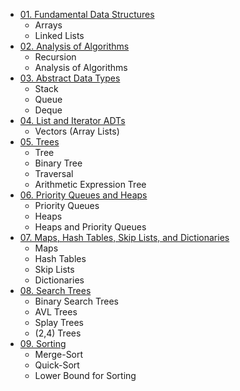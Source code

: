- [01. Fundamental Data Structures](https://github.com/oneonlee/Computer-Science/tree/main/2.%20Data%20Structures/01.%20Fundamental%20Data%20Structures)
  - Arrays 
  - Linked Lists
- [02. Analysis of Algorithms](https://github.com/oneonlee/Computer-Science/tree/main/2.%20Data%20Structures/02.%20Analysis%20of%20Algorithms)
  - Recursion
  - Analysis of Algorithms
- [03. Abstract Data Types](https://github.com/oneonlee/Computer-Science/tree/main/2.%20Data%20Structures/03.%20Abstract%20Data%20Types)
  - Stack
  - Queue
  - Deque
- [04. List and Iterator ADTs](https://github.com/oneonlee/Computer-Science/tree/main/2.%20Data%20Structures/04.%20List%20and%20Iterator%20ADTs)
  - Vectors (Array Lists)
- [05. Trees](05.%20Trees)
  - Tree
  - Binary Tree
  - Traversal
  - Arithmetic Expression Tree
- [06. Priority Queues and Heaps](06.%20Priority%20Queues%20and%20Heaps)
  - Priority Queues
  - Heaps
  - Heaps and Priority Queues
- [07. Maps, Hash Tables, Skip Lists, and Dictionaries](07.%20Maps,%20Hash%20Tables,%20Skip%20Lists,%20and%20Dictionaries)
  - Maps
  - Hash Tables
  - Skip Lists
  - Dictionaries
- [08. Search Trees](08.%20Search%20Trees)
  - Binary Search Trees
  - AVL Trees
  - Splay Trees
  - (2,4) Trees
- [09. Sorting](09.%20Sorting)
  - Merge-Sort
  - Quick-Sort
  - Lower Bound for Sorting

